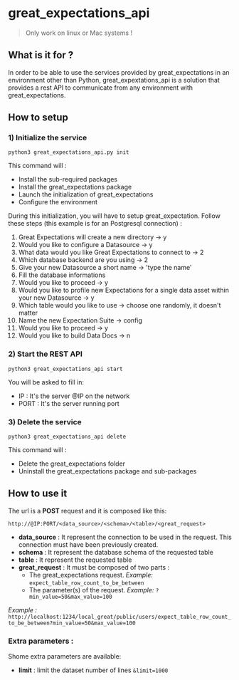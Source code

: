 # great_expectations_api

> Only work on linux or Mac systems !

## What is it for ?

In order to be able to use the services provided by great_expectations in an environment other than Python, great_expextations_api is a solution that provides a rest API to communicate from any environment with great_expectations.

## How to setup
### 1) Initialize the service

    python3 great_expectations_api.py init

This command will :

 - Install the sub-required packages
 - Install the great_expectations package
 - Launch the initialization of great_expectations
 - Configure the environment

During this initialization, you will have to setup great_expectation.
Follow these steps (this example is for an Postgresql connection) :

 1. Great Expectations will create a new directory -> y
 2. Would you like to configure a Datasource -> y
 3. What data would you like Great Expectations to connect to -> 2
 4. Which database backend are you using -> 2
 5. Give your new Datasource a short name -> 'type the name'
 6. Fill the database informations
 7. Would you like to proceed -> y
 8. Would you like to profile new Expectations for a single data asset within your new Datasource -> y
 9. Which table would you like to use -> choose one randomly, it doesn't matter
 10. Name the new Expectation Suite -> config
 11. Would you like to proceed -> y
 12. Would you like to build Data Docs -> n

### 2) Start the REST API

    python3 great_expectations_api start

You will be asked to fill in:

 - IP : It's the server @IP on the network
 - PORT : It's the server running port

### 3) Delete the service

    python3 great_expectations_api delete

This command will :

 - Delete the great_expectations folder
 - Uninstall the great_expectations package and sub-packages

## How to use it

The url is a **POST** request and it is composed like this:

    http://@IP:PORT/<data_source>/<schema>/<table>/<great_request>

 - **data_source** : It represent the connection to be used in the request. This connection must have been previously created.
 - **schema** : It represent the database schema of the requested table
 - **table** : It represent the requested table
 - **great_request** : It must be composed of two parts :
	 - The great_expectations request. *Example:* `expect_table_row_count_to_be_between`
	 - The parameter(s) of the request. *Example:* `?min_value=50&max_value=100`

*Example :* `http://localhost:1234/local_great/public/users/expect_table_row_count_to_be_between?min_value=50&max_value=100`
### Extra parameters :
Shome extra parameters are available:

 - **limit** : limit the dataset number of lines `&limit=1000`

<!--stackedit_data:
eyJoaXN0b3J5IjpbLTc3NjEzMTcyNywtMTY4NzcxNjc1LC0xND
E1MjQxMTc0LDE5NjY0MDI4OTksLTIwMTc1OTQ3NTcsMzAzNTE2
NDA3LDE0OTg4MjE1NDJdfQ==
-->
